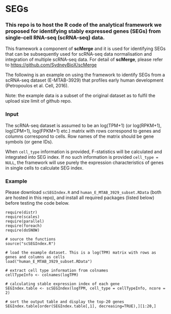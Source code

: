 # SEGs

### This repo is to host the R code of the analytical framework we proposed for identifying stably expressed genes (SEGs) from single-cell RNA-seq (scRNA-seq) data.

This framework a component of **scMerge** and it is used for identifying SEGs that can be subsequently used for scRNA-seq data normalisation and integration of multiple scRNA-seq data. For detail of **scMerge**, please refer to https://github.com/SydneyBioX/scMerge


The following is an example on using the framework to identify SEGs from a scRNA-seq dataset (E-MTAB-3929) that profiles early human development (Petropoulos et al. Cell, 2016). 

Note: the example data is a subset of the original dataset as to fulfil the upload size limit of github repo.

### Input 
The scRNA-seq dataset is assumed to be an log(TPM+1) (or log(RPKM+1), log(CPM+1), log(FPKM+1) etc.) matrix with rows correspond to genes and columns correspond to cells. Row names of the matrix should be gene symbols (or gene IDs).

When `cell_type` information is provided, F-statistics will be calculated and integrated into SEG index. If no such information is provided `cell_type = NULL`, the framework will use purely the expression characteristics of genes in single cells to calculate SEG index.

### Example
Please download `scSEGIndex.R` and `human_E_MTAB_3929_subset.RData` (both are hosted in this repo), and install all required packages (listed below) before testing the code below.

```{r}
require(distr)
require(scales)
require(parallel)
require(foreach)
require(doSNOW)

# source the functions
source("scSEGIndex.R")

# load the example dataset. This is a log(TPM) matrix with rows as genes and columns as cells
load("human_E_MTAB_3929_subset.RData")

# extract cell type information from colnames
cellTypeInfo <- colnames(logTPM)

# calculating stable expression index of each gene
SEGIndex.table <- scSEGIndex(logTPM, cell_type = cellTypeInfo, ncore = 2)

# sort the output table and display the top-20 genes
SEGIndex.table[order(SEGIndex.table[,1], decreasing=TRUE),][1:20,]
```
